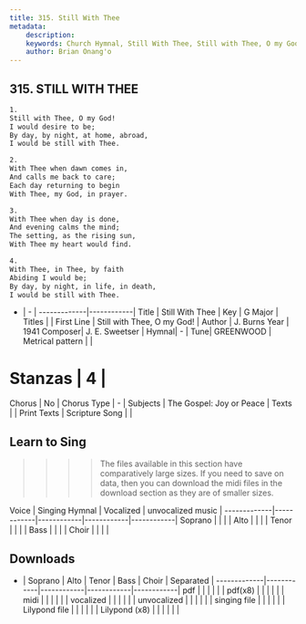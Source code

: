 ```yaml
---
title: 315. Still With Thee
metadata:
    description: 
    keywords: Church Hymnal, Still With Thee, Still with Thee, O my God!, 
    author: Brian Onang'o
---
```



## 315. STILL WITH THEE

```txt
1. 
Still with Thee, O my God! 
I would desire to be; 
By day, by night, at home, abroad, 
I would be still with Thee. 

2.
With Thee when dawn comes in, 
And calls me back to care; 
Each day returning to begin 
With Thee, my God, in prayer. 

3.
With Thee when day is done, 
And evening calms the mind; 
The setting, as the rising sun, 
With Thee my heart would find. 

4.
With Thee, in Thee, by faith 
Abiding I would be; 
By day, by night, in life, in death, 
I would be still with Thee.
```

- |   -  |
-------------|------------|
Title | Still With Thee |
Key | G Major |
Titles |  |
First Line | Still with Thee, O my God! |
Author | J. Burns
Year | 1941
Composer| J. E. Sweetser |
Hymnal|  - |
Tune| GREENWOOD |
Metrical pattern | |
# Stanzas | 4 |
Chorus | No |
Chorus Type | - |
Subjects | The Gospel: Joy or Peace |
Texts |  |
Print Texts | 
Scripture Song |  |
  
## Learn to Sing

>>>> The files available in this section have comparatively large sizes. If you need to save on data, then you can download the midi files in the download section as they are of smaller sizes.

Voice |  Singing Hymnal | Vocalized | unvocalized music |
-------------|------------|------------|------------|------------|
Soprano | | | |
Alto | | | |
Tenor | | | |
Bass | | | |
Choir | | | |

## Downloads

- |  Soprano | Alto | Tenor | Bass | Choir | Separated |
-------------|------------|------------|------------|------------|
pdf | | | | | |
pdf(x8) | | | | | |
midi | | | | | |
vocalized | | | | | |
unvocalized | | | | | |
singing file | | | | | |
Lilypond file | | | | | |
Lilypond (x8) | | | | | |
  